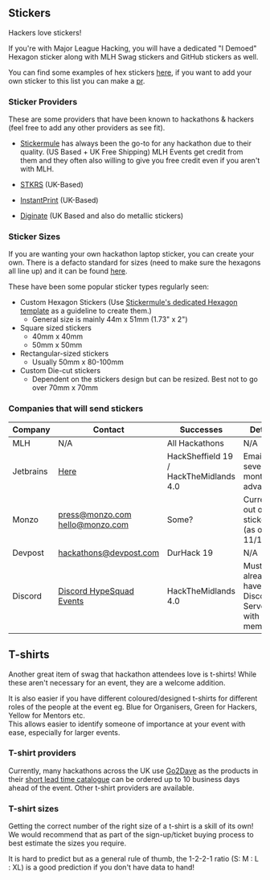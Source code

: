 ## Stickers

Hackers love stickers!

If you're with Major League Hacking, you will have a dedicated "I Demoed" Hexagon sticker along with MLH Swag stickers and GitHub stickers as well.

You can find some examples of hex stickers [here](/https://hack.athon.uk/art), if you want to add your own sticker to this list you can make a [pr](https://github.com/Hackathons-UK/hexbin).
### Sticker Providers

These are some providers that have been known to hackathons & hackers (feel free to add any other providers as see fit).

* [Stickermule](https://stickermule.com) has always been the go-to for any hackathon due to their quality. (US Based + UK Free Shipping) MLH Events get credit from them and they often also willing to give you free credit even if you aren't with MLH.

* [STKRS](https://stkrs.co.uk/) (UK-Based)

* [InstantPrint](https://instantprint.co.uk) (UK-Based)

* [Diginate](https://diginate.com/) (UK Based and also do metallic stickers)

### Sticker Sizes

If you are wanting your own hackathon laptop sticker, you can create your own.
There is a defacto standard for sizes (need to make sure the hexagons all line up) and it can be found [here](https://sticker.how).

These have been some popular sticker types regularly seen:
* Custom Hexagon Stickers (Use [Stickermule's dedicated Hexagon template](https://downloads.ctfassets.net/rw1l6cgr235r/6s5KQ6UkfeMaKgcCW6EySu/335f6657fe821bae394afb30dad54955/hexagon-sticker-templates.zip) as a guideline to create them.)
    * General size is mainly 44m x 51mm (1.73" x 2")
* Square sized stickers
    * 40mm x 40mm
    * 50mm x 50mm
* Rectangular-sized stickers
    * Usually 50mm x 80-100mm
* Custom Die-cut stickers
    * Dependent on the stickers design but can be resized. Best not to go over 70mm x 70mm

### Companies that will send stickers
| Company        | Contact                                                      | Successes      | Details |
|----------------|--------------------------------------------------------------|----------------|---------|
| MLH            | N/A                                                          |All Hackathons  |N/A      |
| Jetbrains      |[Here](https://www.jetbrains.com/community/support)           |HackSheffield 19 / HackTheMidlands 4.0|Email several months in advance!|
| Monzo          |press@monzo.com<br>hello@monzo.com                            |Some?           |Currently out of stickers (as of 11/11/19) |
| Devpost        |hackathons@devpost.com                                        |DurHack 19      |N/A|
| Discord        | [Discord HypeSquad Events](https://discordapp.com/hypesquad) |HackTheMidlands 4.0|Must already have a Discord Server with 100+ members| 

## T-shirts 

Another great item of swag that hackathon attendees love is t-shirts! While these aren't necessary for an event, they are a welcome addition.    

It is also easier if you have different coloured/designed t-shirts for different roles of the people at the event eg. Blue for Organisers, Green for Hackers, Yellow for Mentors etc.   
This allows easier to identify someone of importance at your event with ease, especially for larger events.  

### T-shirt providers

Currently, many hackathons across the UK use [Go2Dave](https://www.go2dave.co.uk/) as the products in their [short lead time catalogue](http://www.pp.prod-cat.com/index.php) can be ordered up to 10 business days ahead of the event. Other t-shirt providers are available.

### T-shirt sizes

Getting the correct number of the right size of a t-shirt is a skill of its own! We would recommend that as part of the sign-up/ticket buying process to best estimate the sizes you require.    

It is hard to predict but as a general rule of thumb, the 1-2-2-1 ratio (S: M : L : XL) is a good prediction if you don't have data to hand!
